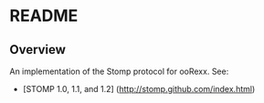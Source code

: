 # README

## Overview

An implementation of the Stomp protocol for ooRexx. See:

* [STOMP 1.0, 1.1, and 1.2] (http://stomp.github.com/index.html)
